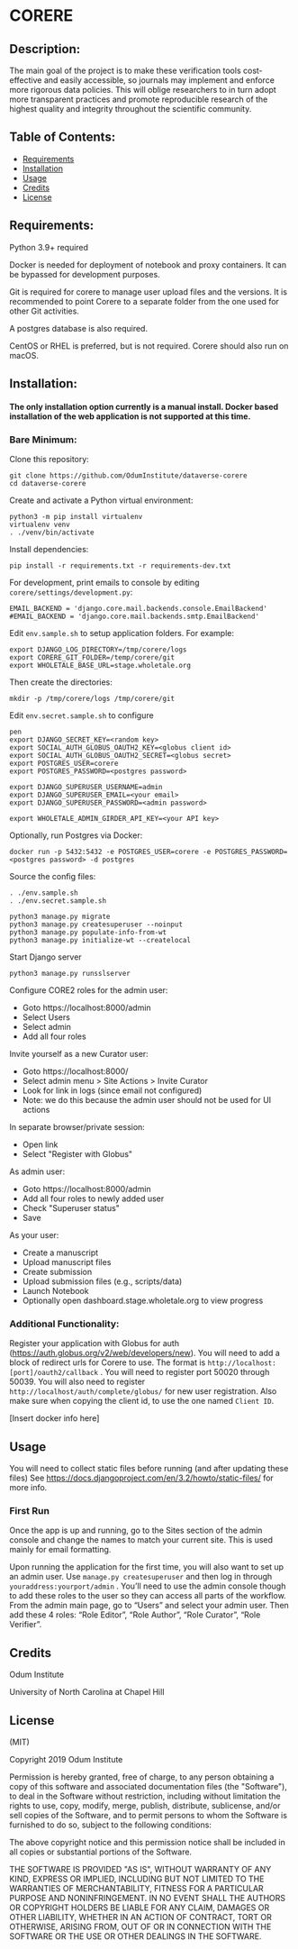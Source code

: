 # CORERE

## Description:
The main goal of the project is to make these verification tools cost-effective and easily accessible, so journals may implement and enforce more rigorous data policies. This will oblige researchers to in turn adopt more transparent practices and promote reproducible research of the highest quality and integrity throughout the scientific community. 

## Table of Contents:

* [Requirements](#Requirements)
* [Installation](#Installation)
* [Usage](#Usage)
* [Credits](#Credits)
* [License](#License)

## Requirements:
Python 3.9+ required

Docker is needed for deployment of notebook and proxy containers. It can be bypassed for development purposes.

Git is required for corere to manage user upload files and the versions. It is recommended to point Corere to a separate folder from the one used for other Git activities.

A postgres database is also required.

CentOS or RHEL is preferred, but is not required. Corere should also run on macOS.

## Installation:

#### The only installation option currently is a manual install. Docker based installation of the web application is not supported at this time.

### Bare Minimum:

Clone this repository:

```
git clone https://github.com/OdumInstitute/dataverse-corere
cd dataverse-corere
```

Create and activate a Python virtual environment:
```
python3 -m pip install virtualenv
virtualenv venv  
. ./venv/bin/activate
```

Install dependencies:
```
pip install -r requirements.txt -r requirements-dev.txt
```

For development, print emails to console by editing  `corere/settings/development.py`:
```
EMAIL_BACKEND = 'django.core.mail.backends.console.EmailBackend'
#EMAIL_BACKEND = 'django.core.mail.backends.smtp.EmailBackend'
```

Edit `env.sample.sh` to setup application folders.  For example:
```
export DJANGO_LOG_DIRECTORY=/tmp/corere/logs
export CORERE_GIT_FOLDER=/temp/corere/git
export WHOLETALE_BASE_URL=stage.wholetale.org
```

Then create the directories:
```
mkdir -p /tmp/corere/logs /tmp/corere/git 
```

Edit `env.secret.sample.sh` to configure  
```
pen
export DJANGO_SECRET_KEY=<random key>
export SOCIAL_AUTH_GLOBUS_OAUTH2_KEY=<globus client id>
export SOCIAL_AUTH_GLOBUS_OAUTH2_SECRET=<globus secret>
export POSTGRES_USER=corere
export POSTGRES_PASSWORD=<postgres password>

export DJANGO_SUPERUSER_USERNAME=admin
export DJANGO_SUPERUSER_EMAIL=<your email>
export DJANGO_SUPERUSER_PASSWORD=<admin password>

export WHOLETALE_ADMIN_GIRDER_API_KEY=<your API key>
```

Optionally, run Postgres via Docker:
```
docker run -p 5432:5432 -e POSTGRES_USER=corere -e POSTGRES_PASSWORD=<postgres password> -d postgres
```

Source the config files:
```
. ./env.sample.sh
. ./env.secret.sample.sh
```

```
python3 manage.py migrate
python3 manage.py createsuperuser --noinput
python3 manage.py populate-info-from-wt
python3 manage.py initialize-wt --createlocal
```

Start Django server
```
python3 manage.py runsslserver
```

Configure CORE2 roles for the admin user:
* Goto https://localhost:8000/admin
* Select Users 
* Select admin
* Add all four roles

Invite yourself as a new Curator user:
* Goto https://localhost:8000/
* Select admin menu > Site Actions  > Invite Curator
* Look for link in logs (since email not configured)
* Note: we do this because the admin user should not be used for UI actions

In separate browser/private session:
* Open link
* Select "Register with Globus"

As admin user:
* Goto https://localhost:8000/admin
* Add all four roles to newly added user
* Check "Superuser status" 
* Save

As your user:
* Create a manuscript
* Upload manuscript files
* Create submission
* Upload submission files (e.g., scripts/data)
* Launch Notebook
* Optionally open dashboard.stage.wholetale.org to view progress


### Additional Functionality:

Register your application with Globus for auth (https://auth.globus.org/v2/web/developers/new). You will need to add a block of redirect urls for Corere to use. The format is `http://localhost:[port]/oauth2/callback` . You will need to register port 50020 through 50039. You will also need to register `http://localhost/auth/complete/globus/` for new user registration. Also make sure when copying the client id, to use the one named `Client ID`.

[Insert docker info here]

## Usage

You will need to collect static files before running (and after updating these files) See https://docs.djangoproject.com/en/3.2/howto/static-files/ for more info.

### First Run

Once the app is up and running, go to the Sites section of the admin console and change the names to match your current site. This is used mainly for email formatting.

Upon running the application for the first time, you will also want to set up an admin user. Use `manage.py createsuperuser` and then log in through `youraddress:yourport/admin` . You’ll need to use the admin console though to add these roles to the user so they can access all parts of the workflow. From the admin main page, go to “Users” and select your admin user. Then add these 4 roles: “Role Editor”, “Role Author”, “Role Curator”, “Role Verifier”.

## Credits
Odum Institute 

University of North Carolina at Chapel Hill

## License
(MIT)

Copyright 2019 Odum Institute

Permission is hereby granted, free of charge, to any person obtaining a copy of this software and associated documentation files (the "Software"), to deal in the Software without restriction, including without limitation the rights to use, copy, modify, merge, publish, distribute, sublicense, and/or sell copies of the Software, and to permit persons to whom the Software is furnished to do so, subject to the following conditions:

The above copyright notice and this permission notice shall be included in all copies or substantial portions of the Software.

THE SOFTWARE IS PROVIDED "AS IS", WITHOUT WARRANTY OF ANY KIND, EXPRESS OR IMPLIED, INCLUDING BUT NOT LIMITED TO THE WARRANTIES OF MERCHANTABILITY, FITNESS FOR A PARTICULAR PURPOSE AND NONINFRINGEMENT. IN NO EVENT SHALL THE AUTHORS OR COPYRIGHT HOLDERS BE LIABLE FOR ANY CLAIM, DAMAGES OR OTHER LIABILITY, WHETHER IN AN ACTION OF CONTRACT, TORT OR OTHERWISE, ARISING FROM, OUT OF OR IN CONNECTION WITH THE SOFTWARE OR THE USE OR OTHER DEALINGS IN THE SOFTWARE.

